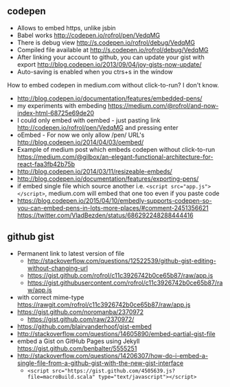 ## codepen

- Allows to embed https, unlike jsbin
- Babel works http://codepen.io/rofrol/pen/VedqMG
- There is debug view http://s.codepen.io/rofrol/debug/VedqMG
- Compiled file available at http://s.codepen.io/rofrol/debug/VedqMG
- After linking your account to github, you can update your gist with export http://blog.codepen.io/2013/09/04/joy-gists-now-update/
- Auto-saving is enabled when you ctrs+s in the window

How to embed codepen in medium.com without click-to-run? I don't know.

- http://blog.codepen.io/documentation/features/embedded-pens/
- my experiments with embeding https://medium.com/@rofrol/and-now-index-html-68725e69de20
- I could only embed with oembed - just pasting link http://codepen.io/rofrol/pen/VedqMG and pressing enter
- oEmbed - For now we only allow /pen/ URL's http://blog.codepen.io/2014/04/03/oembed/
- Example of medium post which embeds codepen without click-to-run https://medium.com/@gilbox/an-elegant-functional-architecture-for-react-faa3fb42b75b
- http://blog.codepen.io/2014/03/11/resizeable-embeds/
- http://blog.codepen.io/documentation/features/exporting-pens/
- if embed single file which source another i.e. `<script src="app.js"></script>`, medium.com will embed that one too even if you paste code
- https://blog.codepen.io/2015/04/10/embedly-supports-codepen-so-you-can-embed-pens-in-lots-more-places/#comment-2451356621 https://twitter.com/VladBezden/status/686292248288444416

## github gist

- Permanent link to latest version of file
  - http://stackoverflow.com/questions/12522539/github-gist-editing-without-changing-url
  - https://gist.github.com/rofrol/c11c3926742b0ce65b87/raw/app.js
  - https://gist.githubusercontent.com/rofrol/c11c3926742b0ce65b87/raw/app.js
- with correct mime-type https://rawgit.com/rofrol/c11c3926742b0ce65b87/raw/app.js
- https://gist.github.com/noromanba/2370972
  - https://gist.github.com/raw/2370972/
- https://github.com/blairvanderhoof/gist-embed
- http://stackoverflow.com/questions/14605890/embed-partial-gist-file
- embed a Gist on GitHub Pages using Jekyll https://gist.github.com/benbalter/5555251
- http://stackoverflow.com/questions/14206307/how-do-i-embed-a-single-file-from-a-github-gist-with-the-new-gist-interface
  - `<script src="https://gist.github.com/4505639.js?file=macroBuild.scala" type="text/javascript"></script>`
